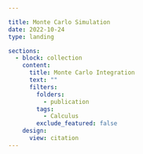 ```yaml
---

title: Monte Carlo Simulation
date: 2022-10-24
type: landing

sections:
  - block: collection
    content:
      title: Monte Carlo Integration
      text: ""
      filters:
        folders:
          - publication
        tags:
          - Calculus
        exclude_featured: false
    design:
      view: citation
---
```

